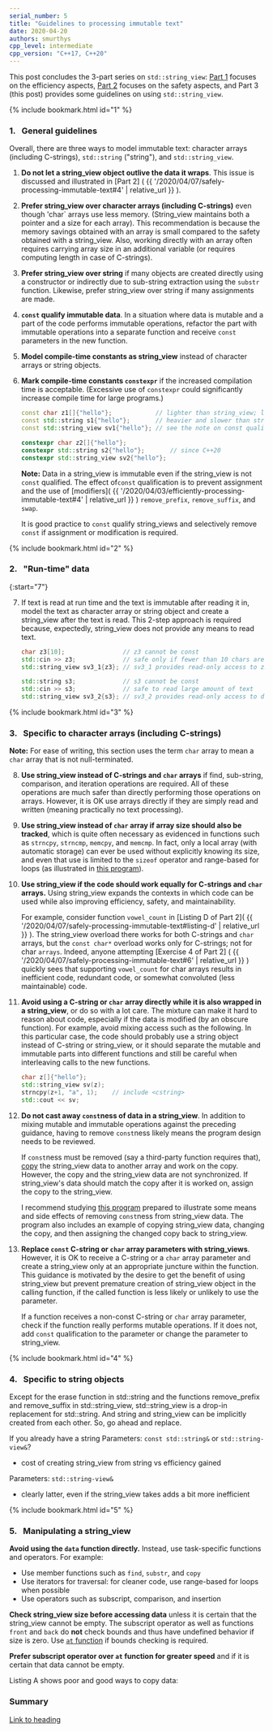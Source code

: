 ```yaml
---
serial_number: 5
title: "Guidelines to processing immutable text"
date: 2020-04-20
authors: smurthys
cpp_level: intermediate
cpp_version: "C++17, C++20"
---
```


This post concludes the 3-part series on `std::string_view`: [Part 1](/2020/04/03/efficiently-processing-immutable-text)
focuses on the efficiency aspects, [Part 2](/2020/04/07/safely-processing-immutable-text)
focuses on the safety aspects, and Part 3 (this post) provides some guidelines on using
`std::string_view`.
<!--more-->

{% include bookmark.html id="1" %}

### 1.&nbsp;&nbsp; General guidelines

Overall, there are three ways to model immutable text: character arrays (including
C-strings), `std::string` ("string"), and `std::string_view`.

1. **Do not let a string_view object outlive the data it wraps**. This issue is discussed
   and illustrated in [Part 2] ( {{ '/2020/04/07/safely-processing-immutable-text#4' | relative_url }} ).

2. **Prefer string_view over character arrays (including C-strings)** even though
   'char` arrays use less memory. (String_view maintains both a pointer and a size
   for each array). This recommendation is because the memory savings obtained with an
   array is small compared to the safety obtained with a string_view. Also, working
   directly with an array often requires carrying array size in an additional variable
   (or requires computing length in case of C-strings).

3. **Prefer string_view over string** if many objects are created directly using a
   constructor or indirectly due to sub-string extraction using the `substr` function.
   Likewise, prefer string_view over string if many assignments are made.

4. **`const` qualify immutable data**. In a situation where data is mutable and a part
   of the code performs immutable operations, refactor the part with immutable
   operations into a separate function and receive `const` parameters in the new
   function.

5. **Model compile-time constants as string_view** instead of character arrays or string
   objects.

6. **Mark compile-time constants `constexpr`** if the increased compilation time is
   acceptable. (Excessive use of `constexpr` could significantly increase compile time
   for large programs.)

   ```cpp
   const char z1[]{"hello"};            // lighter than string_view; less safe
   const std::string s1{"hello"};       // heavier and slower than string_view
   const std::string_view sv1{"hello"}; // see the note on const qualification

   constexpr char z2[]{"hello"};
   constexpr std::string s2{"hello"};       // since C++20
   constexpr std::string_view sv2{"hello"};
   ```

   **Note:** Data in a string_view is immutable even if the string_view is not `const`
   qualified. The effect of`const` qualification is to prevent assignment and the use of
   [modifiers]( {{ '/2020/04/03/efficiently-processing-immutable-text#4' | relative_url }} )
   `remove_prefix`, `remove_suffix`, and `swap`.

   It is good practice to `const` qualify string_views and selectively remove `const` if
   assignment or modification is required.

{% include bookmark.html id="2" %}

### 2.&nbsp;&nbsp; "Run-time" data

{:start="7"}

7. If text is read at run time and the text is immutable after reading it in, model the
   text as character array or string object and create a string_view after the text is
   read. This 2-step approach is required because, expectedly, string_view does not
   provide any means to read text.

   ```cpp
   char z3[10];                // z3 cannot be const
   std::cin >> z3;             // safe only if fewer than 10 chars are read
   std::string_view sv3_1{z3}; // sv3_1 provides read-only access to z3

   std::string s3;             // s3 cannot be const
   std::cin >> s3;             // safe to read large amount of text
   std::string_view sv3_2{s3}; // sv3_2 provides read-only access to data in s3
   ```

{% include bookmark.html id="3" %}

### 3.&nbsp;&nbsp; Specific to character arrays (including C-strings)

**Note:** For ease of writing, this section uses the term `char` array to mean a `char`
array that is not null-terminated.

8. **Use string_view instead of C-strings and `char` arrays** if find, sub-string,
   comparison, and iteration operations are required. All of these operations are much
   safer than directly performing those operations on arrays. However, it is OK use
   arrays directly if they are simply read and written (meaning practically no text
   processing).

9. **Use string_view instead of `char` array if array size should also be tracked**,
   which is quite often necessary as evidenced in functions such as `strncpy`, `strncmp`,
   `memcpy`, and `memcmp`. In fact, only a local array (with automatic storage) can ever
   be used without explicitly knowing its size, and even that use is limited to the
   `sizeof` operator and range-based for loops (as illustrated in [this program](https://godbolt.org/z/cPhXF3)).
   
10. **Use string_view if the code should work equally for C-strings and `char` arrays.**
   Using string_view expands the contexts in which code can be used while also improving
   efficiency, safety, and maintainability.

    For example, consider function `vowel_count` in [Listing D of Part 2]( {{ '/2020/04/07/safely-processing-immutable-text#listing-d' | relative_url }} ).
   The string_view overload there works for both C-strings and `char` arrays, but the
   `const char*` overload works only for C-strings; not for char `arrays`. Indeed, anyone
   attempting [Exercise 4 of Part 2] ( {{ '/2020/04/07/safely-processing-immutable-text#6' | relative_url }} )
   quickly sees that supporting `vowel_count` for char arrays results in inefficient
   code, redundant code, or somewhat convoluted (less maintainable) code.

11. **Avoid using a C-string or `char` array directly while it is also wrapped in a
   string_view**, or do so with a lot care. The mixture can make it hard to reason about
   code, especially if the data is modified (by an obscure function). For example, avoid
   mixing access such as the following. In this particular case, the code should probably
   use a string object instead of C-string or string_view, or it should separate the
   mutable and immutable parts into different functions and still be careful when
   interleaving calls to the new functions.

    ```cpp
    char z[]{"hello"};
    std::string_view sv(z);
    strncpy(z+1, "a", 1);    // include <cstring>
    std::cout << sv;
    ```

12. **Do not cast away `const`ness of data in a string_view**. In addition to mixing
   mutable and immutable operations against the preceding guidance, having to remove
   `const`ness likely means the program design needs to be reviewed.
   
    If `const`ness must be removed (say a third-party function requires that), [copy](https://en.cppreference.com/w/cpp/string/basic_string_view/copy)
    the string_view data to another array and work on the copy. However, the copy and the
    string_view data are not synchronized. If string_view's data should match the copy
    after it is worked on, assign the copy to the string_view.

    I recommend studying [this program](https://godbolt.org/z/HHfAsw) prepared to
    illustrate some means and side effects of removing `const`ness from string_view data.
    The program also includes an example of copying string_view data, changing the copy,
    and then assigning the changed copy back to string_view.

13. **Replace `const` C-string or `char` array parameters with string_views**. However,
    it is OK to receive a C-string or a `char` array parameter and create a string_view
    only at an appropriate juncture within the function. This guidance is motivated by
    the desire to get the benefit of using string_view but prevent premature creation of string_view object in the calling function, if the called function is less likely or
    unlikely to use the parameter.

    If a function receives a non-const C-string or `char` array parameter, check if
    the function really performs mutable operations. If it does not, add `const`
    qualification to the parameter or change the parameter to string_view.

{% include bookmark.html id="4" %}

### 4.&nbsp;&nbsp; Specific to string objects

Except for the erase function in std::string and the functions remove_prefix and remove_suffix in std::string_view, std::string_view is
a drop-in replacement for std::string. And string and string_view can be
implicitly created from each other. So, go ahead and replace. 

If you already have a string
Parameters: `const std::string&` or `std::string-view&`?

- cost of creating string_view from string vs efficiency gained

Parameters: `std::string-view&`

- clearly latter, even if the string_view takes adds a bit more inefficient

{% include bookmark.html id="5" %}

### 5.&nbsp;&nbsp; Manipulating a string_view

**Avoid using the `data` function directly.** Instead, use task-specific functions and
operators. For example:

- Use member functions such as `find`, `substr`, and `copy`
- Use iterators for traversal: for cleaner code, use range-based for loops when possible
- Use operators such as subscript, comparison, and insertion

**Check string_view size before accessing data** unless it is certain that the string_view
cannot be empty. The subscript operator as well as functions `front` and `back` do
**not** check bounds and thus have undefined behavior if size is zero. Use [`at` function](https://en.cppreference.com/w/cpp/string/basic_string_view/at)
if bounds checking is required.

**Prefer subscript operator over `at` function for greater speed** and if it is certain
that data cannot be empty.

Listing A shows poor and good ways to copy data:

### Summary

[Link to heading](#1)
